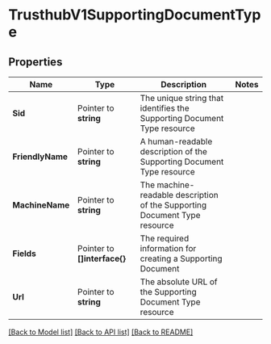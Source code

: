 # TrusthubV1SupportingDocumentType

## Properties

Name | Type | Description | Notes
------------ | ------------- | ------------- | -------------
**Sid** | Pointer to **string** | The unique string that identifies the Supporting Document Type resource |
**FriendlyName** | Pointer to **string** | A human-readable description of the Supporting Document Type resource |
**MachineName** | Pointer to **string** | The machine-readable description of the Supporting Document Type resource |
**Fields** | Pointer to **[]interface{}** | The required information for creating a Supporting Document |
**Url** | Pointer to **string** | The absolute URL of the Supporting Document Type resource |

[[Back to Model list]](../README.md#documentation-for-models) [[Back to API list]](../README.md#documentation-for-api-endpoints) [[Back to README]](../README.md)


